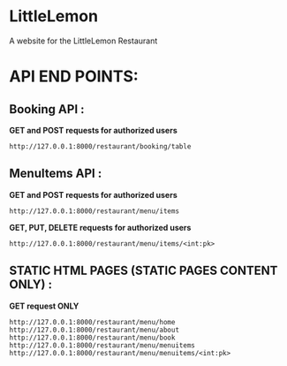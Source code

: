 # LittleLemon
A website for the LittleLemon Restaurant 


# API END POINTS: 

## Booking API : 
**GET and POST requests for authorized users**

`` http://127.0.0.1:8000/restaurant/booking/table `` 

## MenuItems API : 
**GET and POST requests for authorized users**
    
```http://127.0.0.1:8000/restaurant/menu/items```

**GET, PUT, DELETE requests for authorized users**
    
`http://127.0.0.1:8000/restaurant/menu/items/<int:pk>` 


## STATIC HTML PAGES (STATIC PAGES CONTENT ONLY) :
**GET request ONLY**

`
http://127.0.0.1:8000/restaurant/menu/home
http://127.0.0.1:8000/restaurant/menu/about
http://127.0.0.1:8000/restaurant/menu/book
http://127.0.0.1:8000/restaurant/menu/menuitems
http://127.0.0.1:8000/restaurant/menu/menuitems/<int:pk>
`
